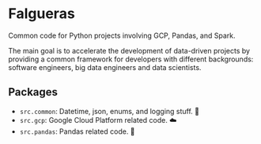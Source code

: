 
# Falgueras

Common code for Python projects involving GCP, Pandas, and Spark. 

The main goal is to accelerate the development of data-driven projects by providing a common framework for developers
with different backgrounds: software engineers, big data engineers and data scientists.

## Packages

- `src.common`: Datetime, json, enums, and logging stuff. 🧰
- `src.gcp`: Google Cloud Platform related code. ☁️
- `src.pandas`: Pandas related code. 🐼